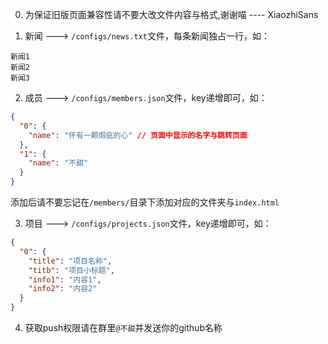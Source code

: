 0. 为保证旧版页面兼容性请不要大改文件内容与格式,谢谢喵		---- XiaozhiSans

1.  新闻 ---> `/configs/news.txt`文件，每条新闻独占一行，如：   

   ```
   新闻1
   新闻2
   新闻3
   ```

2.  成员 ---> `/configs/members.json`文件，key递增即可，如：

   ```json
   {
     "0": {
       "name": "怀有一颗瑕疵的心" // 页面中显示的名字与跳转页面
     },
     "1": {
       "name": "不甜"
     }
   }
   ```

   添加后请不要忘记在`/members/`目录下添加对应的文件夹与`index.html`

3.  项目 ---> `/configs/projects.json`文件，key递增即可，如：

   ```json
   {
     "0": {
       "title": "项目名称",
       "titb": "项目小标题",
       "info1": "内容1",
       "info2": "内容2"
     }
   }
   ```

4. 获取push权限请在群里`@不甜`并发送你的github名称
